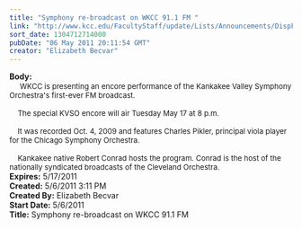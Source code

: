 ```yaml
---
title: "Symphony re-broadcast on WKCC 91.1 FM "
link: "http://www.kcc.edu/FacultyStaff/update/Lists/Announcements/DispForm.aspx?ID=290"
sort_date: 1304712714000
pubDate: "06 May 2011 20:11:54 GMT"
creator: "Elizabeth Becvar"
---
```


<div><b>Body:</b> <div class=ExternalClassB7A52E96F65740E4B39B252B5A0409FD><div> <font size=2>    WKCC is presenting an encore performance of the Kankakee Valley Symphony Orchestra's first-ever FM broadcast.</font></div><font size=2>
<div><br>    The special KVSO encore will air Tuesday May 17 at 8 p.m. </div>
<div><br>    It was recorded Oct. 4, 2009 and features Charles Pikler, principal viola player for the Chicago Symphony Orchestra. </div>
<div><br>    Kankakee native Robert Conrad hosts the program. Conrad is the host of the nationally syndicated broadcasts of the Cleveland Orchestra.                <br></div></font></div></div>
<div><b>Expires:</b> 5/17/2011</div>
<div><b>Created:</b> 5/6/2011 3:11 PM</div>
<div><b>Created By:</b> Elizabeth Becvar</div>
<div><b>Start Date:</b> 5/6/2011</div>
<div><b>Title:</b> Symphony re-broadcast on WKCC 91.1 FM </div>
